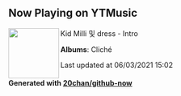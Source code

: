 ## Now Playing on YTMusic

[<img align="left" width="100" src="https://lh3.googleusercontent.com/0xN5sOQIk3GWL2YrKvDoDedE_nXxQS27HM4AvaHnleWNPoU4HMlNq3UsHYFgPrjgTsEBYXRAi0qg37k">](https://music.youtube.com/watch?v=cNUip3RNTa8)

Kid Milli 및 dress - Intro

**Albums**: Cliché

Last updated at 06/03/2021 15:02

#### Generated with [20chan/github-now](https://github.com/20chan/github-now)
